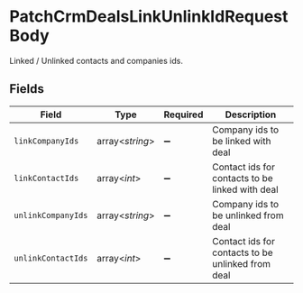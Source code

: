 # PatchCrmDealsLinkUnlinkIdRequestBody

Linked / Unlinked contacts and companies ids.


## Fields

| Field                                             | Type                                              | Required                                          | Description                                       |
| ------------------------------------------------- | ------------------------------------------------- | ------------------------------------------------- | ------------------------------------------------- |
| `linkCompanyIds`                                  | array<*string*>                                   | :heavy_minus_sign:                                | Company ids to be linked with deal                |
| `linkContactIds`                                  | array<*int*>                                      | :heavy_minus_sign:                                | Contact ids for contacts to be linked with deal   |
| `unlinkCompanyIds`                                | array<*string*>                                   | :heavy_minus_sign:                                | Company ids to be unlinked from deal              |
| `unlinkContactIds`                                | array<*int*>                                      | :heavy_minus_sign:                                | Contact ids for contacts to be unlinked from deal |